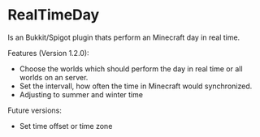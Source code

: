 # RealTimeDay
Is an Bukkit/Spigot plugin thats perform an Minecraft day in real time.

Features (Version 1.2.0):
* Choose the worlds which should perform the day in real time or all worlds on an server.
* Set the intervall, how often the time in Minecraft would synchronized.
* Adjusting to summer and winter time

Future versions:
* Set time offset or time zone